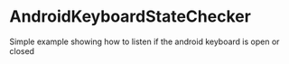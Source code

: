 # AndroidKeyboardStateChecker

Simple example showing how to listen if the android keyboard is open or closed
